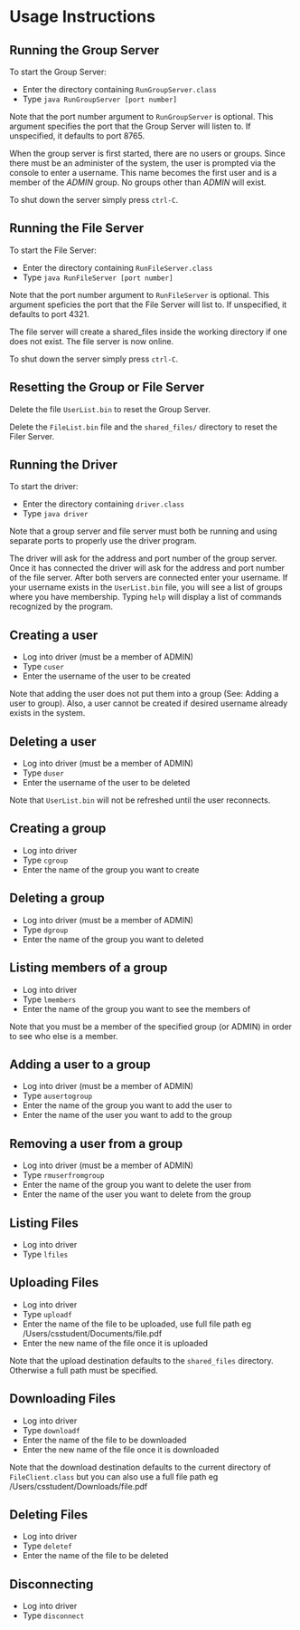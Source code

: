 # Usage Instructions

## Running the Group Server

To start the Group Server:
 - Enter the directory containing `RunGroupServer.class`
 - Type `java RunGroupServer [port number]`

Note that the port number argument to `RunGroupServer` is optional.  This argument specifies the port that the Group Server will listen to.  If unspecified, it defaults to port 8765.

When the group server is first started, there are no users or groups. Since there must be an administer of the system, the user is prompted via the console to enter a username. This name becomes the first user and is a member of the *ADMIN* group.  No groups other than *ADMIN* will exist.

To shut down the server simply press `ctrl-C`.

## Running the File Server

To start the File Server:
 - Enter the directory containing `RunFileServer.class`
 - Type `java RunFileServer [port number]`

Note that the port number argument to `RunFileServer` is optional.  This argument speficies the port that the File Server will list to. If unspecified, it defaults to port 4321.

The file server will create a shared_files inside the working directory if one does not exist. The file server is now online.

To shut down the server simply press `ctrl-C`.

## Resetting the Group or File Server

Delete the file `UserList.bin` to reset the Group Server. 

Delete the `FileList.bin` file and the `shared_files/` directory to reset the Filer Server. 

## Running the Driver

To start the driver:
 - Enter the directory containing `driver.class`
 - Type `java driver`

Note that a group server and file server must both be running and using separate ports to properly use the driver program.

The driver will ask for the address and port number of the group server. Once it has connected the driver will ask for the address and port number of the file server. After both servers are connected enter your username. If your username exists in the `UserList.bin` file, you will see a list of groups where you have membership. Typing `help` will display a list of commands recognized by the program.

## Creating a user

 - Log into driver (must be a member of ADMIN)
 - Type `cuser`
 - Enter the username of the user to be created

Note that adding the user does not put them into a group (See: Adding a user to group). Also, a user cannot be created if desired username already exists in the system.

## Deleting a user

 - Log into driver (must be a member of ADMIN)
 - Type `duser`
 - Enter the username of the user to be deleted

Note that `UserList.bin` will not be refreshed until the user reconnects.

## Creating a group

 - Log into driver
 - Type `cgroup`
 - Enter the name of the group you want to create

## Deleting a group

 - Log into driver (must be a member of ADMIN)
 - Type `dgroup`
 - Enter the name of the group you want to deleted

## Listing members of a group

 - Log into driver
 - Type `lmembers`
 - Enter the name of the group you want to see the members of

Note that you must be a member of the specified group (or ADMIN) in order to see who else is a member.

## Adding a user to a group

 - Log into driver (must be a member of ADMIN)
 - Type `ausertogroup`
 - Enter the name of the group you want to add the user to
 - Enter the name of the user you want to add to the group

## Removing a user from a group

 - Log into driver (must be a member of ADMIN)
 - Type `rmuserfromgroup`
 - Enter the name of the group you want to delete the user from
 - Enter the name of the user you want to delete from the group

## Listing Files

 - Log into driver
 - Type `lfiles`

## Uploading Files

 - Log into driver
 - Type `uploadf`
 - Enter the name of the file to be uploaded, use full file path eg /Users/csstudent/Documents/file.pdf
 - Enter the new name of the file once it is uploaded

Note that the upload destination defaults to the `shared_files` directory. Otherwise a full path must be specified. 

## Downloading Files

 - Log into driver
 - Type `downloadf`
 - Enter the name of the file to be downloaded
 - Enter the new name of the file once it is downloaded

Note that the download destination defaults to the current directory of `FileClient.class` but you can also use a full file path eg /Users/csstudent/Downloads/file.pdf

## Deleting Files

 - Log into driver
 - Type `deletef`
 - Enter the name of the file to be deleted

## Disconnecting

 - Log into driver
 - Type `disconnect`
